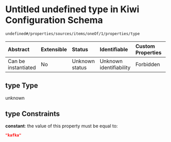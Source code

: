 # Untitled undefined type in Kiwi Configuration Schema

```txt
undefined#/properties/sources/items/oneOf/1/properties/type
```



| Abstract            | Extensible | Status         | Identifiable            | Custom Properties | Additional Properties | Access Restrictions | Defined In                                                                      |
| :------------------ | :--------- | :------------- | :---------------------- | :---------------- | :-------------------- | :------------------ | :------------------------------------------------------------------------------ |
| Can be instantiated | No         | Unknown status | Unknown identifiability | Forbidden         | Allowed               | none                | [configuration.schema.json\*](configuration.schema.json "open original schema") |

## type Type

unknown

## type Constraints

**constant**: the value of this property must be equal to:

```json
"kafka"
```
